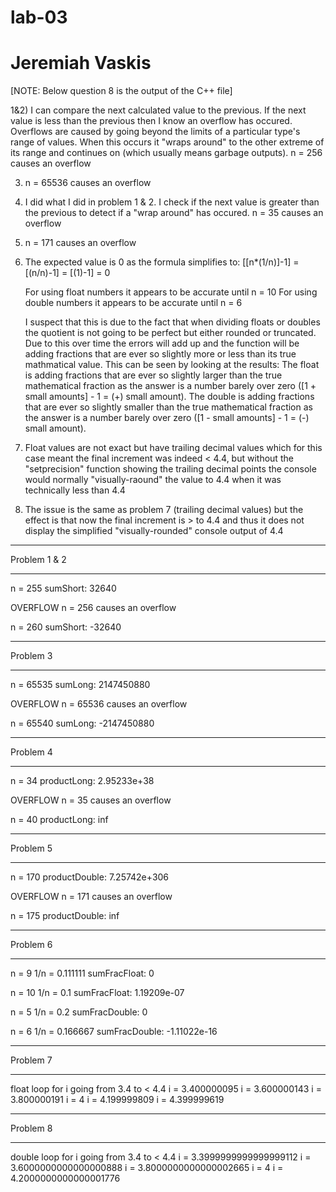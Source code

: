 # lab-03
# Jeremiah Vaskis

[NOTE: Below question 8 is the output of the C++ file]

1&2)	I can compare the next calculated value to the previous.
	If the next value is less than the previous then I know an overflow has occured.
	Overflows are caused by going beyond the limits of a particular type's range of values.
	When this occurs it "wraps around" to the other extreme of its range and continues on (which usually means garbage 			outputs).
	n = 256 causes an overflow
 
3) 	n = 65536 causes an overflow

4) 	I did what I did in problem 1 & 2.
	I check if the next value is greater than the previous to detect if a "wrap around" has occured.
	n = 35 causes an overflow

5)	n = 171 causes an overflow 

6)	The expected value is 0 as the formula simplifies to:
	[[n*(1/n)]-1] = [(n/n)-1] = [(1)-1] = 0
	
	For using float numbers it appears to be accurate until n = 10
	For using double numbers it appears to be accurate until n = 6
	
	I suspect that this is due to the fact that when dividing floats or doubles the quotient is not going to be perfect but either 		rounded or truncated.
	Due to this over time the errors will add up and the function will be adding fractions that are ever so slightly more or less 		than its true mathmatical value.
	This can be seen by looking at the results:
		The float is adding fractions that are ever so slightly larger than the true mathematical fraction as the answer is a 			number barely over zero ([1 + small amounts] - 1 = (+) small amount).
		The double is adding fractions that are ever so slightly smaller than the true mathematical fraction as the answer is a 		number barely over zero ([1 - small amounts] - 1 = (-) small amount).

7)	Float values are not exact but have trailing decimal values which for this case meant the final increment was indeed < 4.4, but 	without the "setprecision" function showing the trailing decimal points the console would normally "visually-raound" the value 		to 4.4 when it was technically less than 4.4

8)	The issue is the same as problem 7 (trailing decimal values) but the effect is that now the final increment is > to 4.4 and thus	it does not display the simplified "visually-rounded" console output of 4.4

______________________________
Problem 1 & 2
______________________________
  n =        255
  sumShort:  32640

  OVERFLOW
  n = 256 causes an overflow

  n =        260
  sumShort:  -32640

______________________________
Problem 3
______________________________
  n =        65535
  sumLong:   2147450880

  OVERFLOW
  n = 65536 causes an overflow

  n =        65540
  sumLong:   -2147450880

______________________________
Problem 4
______________________________
  n =      34
  productLong: 2.95233e+38

  OVERFLOW
  n = 35 causes an overflow

  n =      40
  productLong: inf

______________________________
Problem 5
______________________________
  n =            170
  productDouble: 7.25742e+306

  OVERFLOW
  n = 171 causes an overflow

  n =            175
  productDouble: inf

______________________________
Problem 6
______________________________
  n =           9
  1/n =         0.111111
  sumFracFloat: 0

  n =           10
  1/n =         0.1
  sumFracFloat: 1.19209e-07

  n =            5
  1/n =          0.2
  sumFracDouble: 0

  n =            6
  1/n =          0.166667
  sumFracDouble: -1.11022e-16

______________________________
Problem 7
______________________________
float loop for i going from 3.4 to < 4.4
i = 3.400000095
i = 3.600000143
i = 3.800000191
i = 4
i = 4.199999809
i = 4.399999619

______________________________
Problem 8
______________________________
double loop for i going from 3.4 to < 4.4
i = 3.3999999999999999112
i = 3.6000000000000000888
i = 3.8000000000000002665
i = 4
i = 4.2000000000000001776
